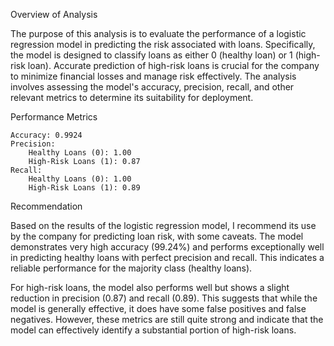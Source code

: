 Overview of Analysis

The purpose of this analysis is to evaluate the performance of a logistic regression model in predicting the risk associated with loans. Specifically, the model is designed to classify loans as either 0 (healthy loan) or 1 (high-risk loan). Accurate prediction of high-risk loans is crucial for the company to minimize financial losses and manage risk effectively. The analysis involves assessing the model's accuracy, precision, recall, and other relevant metrics to determine its suitability for deployment.

Performance Metrics

    Accuracy: 0.9924
    Precision:
        Healthy Loans (0): 1.00
        High-Risk Loans (1): 0.87
    Recall:
        Healthy Loans (0): 1.00
        High-Risk Loans (1): 0.89

Recommendation

Based on the results of the logistic regression model, I recommend its use by the company for predicting loan risk, with some caveats. The model demonstrates very high accuracy (99.24%) and performs exceptionally well in predicting healthy loans with perfect precision and recall. This indicates a reliable performance for the majority class (healthy loans).

For high-risk loans, the model also performs well but shows a slight reduction in precision (0.87) and recall (0.89). This suggests that while the model is generally effective, it does have some false positives and false negatives. However, these metrics are still quite strong and indicate that the model can effectively identify a substantial portion of high-risk loans.
